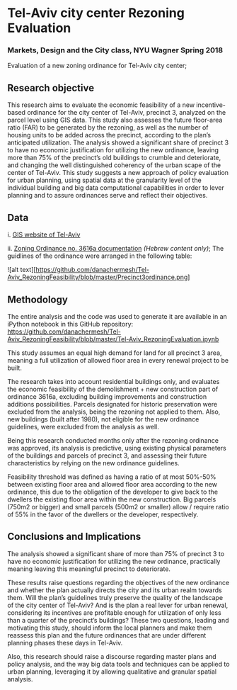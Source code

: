 # Tel-Aviv city center Rezoning Evaluation
### Markets, Design and the City class, NYU Wagner Spring 2018
Evaluation of a new zoning ordinance for Tel-Aviv city center; 


## Research objective
This research aims to evaluate the economic feasibility of a new incentive-based ordinance for the city center of Tel-Aviv, precinct 3, analyzed on the parcel level using GIS data. This study also assesses the future floor-area ratio (FAR) to be generated by the rezoning, as well as the number of housing units to be added across the precinct, according to the plan’s anticipated utilization. The analysis showed a significant share of precinct 3 to have no economic justification for utilizing the new ordinance, leaving more than 75% of the precinct’s old buildings to crumble and deteriorate, and changing the well distinguished coherency of the urban scape of the center of Tel-Aviv. This study suggests a new approach of policy evaluation for urban planning, using spatial data at the granularity level of the individual building and big data computational capabilities in order to lever planning and to assure ordinances serve and reflect their objectives. 

## Data
i.	[GIS website of Tel-Aviv](https://gisn.tel-aviv.gov.il/iview2js/index.aspx) 

ii. [Zoning Ordinance no. 3616a documentation](http://mavat.moin.gov.il/MavatPS/Forms/SV4.aspx?tid=4&et=1&PL_ID=ppnCWTcsST9sCXNyHNoQFA4YXrcCUxceDk4O1Xa3nvDP/AwBOUtlpTtKqS6qvAeW1S7GYroEozyrrsmyUB8ulP1psIdjSx3vlcIC1JdQyKE=) _(Hebrew content only)_; The guidlines of the ordinance were arranged in the following table:

![alt text][https://github.com/danachermesh/Tel-Aviv_RezoningFeasibility/blob/master/Precinct3ordinance.png]

## Methodology
The entire analysis and the code was used to generate it are available in an iPython notebook in this GitHub repository: 
https://github.com/danachermesh/Tel-Aviv_RezoningFeasibility/blob/master/Tel-Aviv_RezoningEvaluation.ipynb

This study assumes an equal high demand for land for all precinct 3 area, meaning a full utilization of allowed floor area in every renewal project to be built. 

The research takes into account residential buildings only, and evaluates the economic feasibility of the demolishment + new construction part of ordinance 3616a, excluding building improvements and construction additions possibilities. Parcels designated for historic preservation were excluded from the analysis, being the rezoning not applied to them. Also, new buildings (built after 1980), not eligible for the new ordinance guidelines, were excluded from the analysis as well.

Being this research conducted months only after the rezoning ordinance was approved, its analysis is predictive, using existing physical parameters of the buildings and parcels of precinct 3, and assessing their future characteristics by relying on the new ordinance guidelines.

Feasibility threshold was defined as having a ratio of at most 50%-50% between existing floor area and allowed floor area according to the new ordinance, this due to the obligation of the developer to give back to the dwellers the existing floor area within the new construction. Big parcels (750m2 or bigger) and small parcels (500m2 or smaller) allow / require ratio of 55% in the favor of the dwellers or the developer, respectively.


## Conclusions and Implications 
The analysis showed a significant share of more than 75% of precinct 3 to have no economic justification for utilizing the new ordinance, practically meaning leaving this meaningful precinct to deteriorate. 

These results raise questions regarding the objectives of the new ordinance and whether the plan actually directs the city and its urban realm towards them. Will the plan’s guidelines truly preserve the quality of the landscape of the city center of Tel-Aviv? And is the plan a real lever for urban renewal, considering its incentives are profitable enough for utilization of only less than a quarter of the precinct’s buildings? These two questions, leading and motivating this study, should inform the local planners and make them reassess this plan and the future ordinances that are under different planning phases these days in Tel-Aviv. 

Also, this research should raise a discourse regarding master plans and policy analysis, and the way big data tools and techniques can be applied to urban planning, leveraging it by allowing qualitative and granular spatial analysis. 
